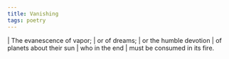 ```yaml
---
title: Vanishing
tags: poetry
---
```


| The evanescence of vapor;
| or of dreams;
| or the humble devotion
| of planets about their sun
| who in the end
| must be consumed in its fire.
